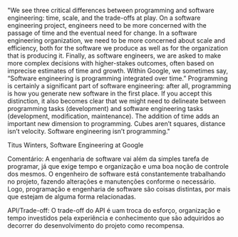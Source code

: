 "We see three critical differences between programming and software engineering: time, scale, and the trade-offs at play. On a software engineering project, engineers need to be more concerned with the passage of time and the eventual need for change. In a software engineering organization, we need to be more concerned about scale and efficiency, both for the software we produce as well as for the organization that is producing it. Finally, as software engineers, we are asked to make more complex decisions with higher-stakes outcomes, often based on imprecise estimates of time and growth. Within Google, we sometimes say, “Software engineering is programming integrated over time.” Programming is certainly a significant part of software engineering: after all, programming is how you generate new software in the first place. If you accept this distinction, it also becomes clear that we might need to delineate between programming tasks (development) and software engineering tasks (development, modification, maintenance). The addition of time adds an important new dimension to programming. Cubes aren’t squares, distance isn’t velocity. Software engineering isn’t programming."

Titus Winters, Software Engineering at Google

Comentário:
A engenharia de software vai além da simples tarefa de programar, já que exige tempo e organização e uma boa noção de controle dos mesmos. O engenheiro de software está constantemente trabalhando no projeto, fazendo alterações e manutenções conforme o necessário. Logo, programação e engenharia de software são coisas distintas, por mais que estejam de alguma forma relacionadas.

API/Trade-off:
O trade-off do API é uam troca do esforço, organização e tempo investidos pela experiência e conhecimento que são adquiridos ao decorrer do desenvolvimento do projeto como recompensa.
